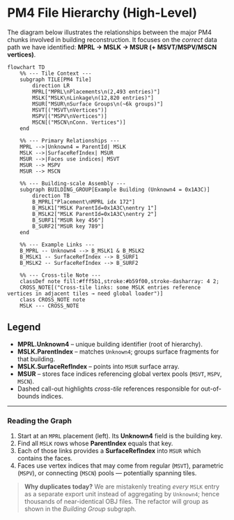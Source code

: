 # PM4 File Hierarchy (High-Level)

The diagram below illustrates the relationships between the major PM4 chunks involved in building reconstruction.  It focuses on the *correct* data path we have identified: **MPRL → MSLK → MSUR (+ MSVT/MSPV/MSCN vertices)**.

```mermaid
flowchart TD
    %% --- Tile Context ---
    subgraph TILE[PM4 Tile]
        direction LR
        MPRL["MPRL\nPlacements\n(2,493 entries)"]
        MSLK["MSLK\nLinkage\n(12,820 entries)"]
        MSUR["MSUR\nSurface Groups\n(~6k groups)"]
        MSVT[("MSVT\nVertices")]
        MSPV[("MSPV\nVertices")]
        MSCN[("MSCN\nConn. Vertices")]
    end

    %% --- Primary Relationships ---
    MPRL -->|Unknown4 = ParentId| MSLK
    MSLK -->|SurfaceRefIndex| MSUR
    MSUR -->|Faces use indices| MSVT
    MSUR --> MSPV
    MSUR --> MSCN

    %% --- Building-scale Assembly ---
    subgraph BUILDING_GROUP[Example Building (Unknown4 = 0x1A3C)]
        direction TB
        B_MPRL["Placement\nMPRL idx 172"]
        B_MSLK1["MSLK ParentId=0x1A3C\nentry 1"]
        B_MSLK2["MSLK ParentId=0x1A3C\nentry 2"]
        B_SURF1["MSUR key 456"]
        B_SURF2["MSUR key 789"]
    end

    %% --- Example Links ---
    B_MPRL -- Unknown4 --> B_MSLK1 & B_MSLK2
    B_MSLK1 -- SurfaceRefIndex --> B_SURF1
    B_MSLK2 -- SurfaceRefIndex --> B_SURF2

    %% --- Cross-tile Note ---
    classDef note fill:#fff5b1,stroke:#b59f00,stroke-dasharray: 4 2;
    CROSS_NOTE[("Cross-tile links: some MSLK entries reference vertices in adjacent tiles → need global loader")]
    class CROSS_NOTE note
    MSLK --- CROSS_NOTE
```

## Legend
* **MPRL.Unknown4**  – unique building identifier (root of hierarchy).
* **MSLK.ParentIndex** – matches `Unknown4`; groups surface fragments for that building.
* **MSLK.SurfaceRefIndex** – points into `MSUR` surface array.
* **MSUR** – stores face indices referencing global vertex pools (`MSVT`, `MSPV`, `MSCN`).
* Dashed call-out highlights *cross-tile* references responsible for out-of-bounds indices.

---

### Reading the Graph
1. Start at an `MPRL` placement (left).  Its **Unknown4** field is the building key.
2. Find all `MSLK` rows whose **ParentIndex** equals that key.
3. Each of those links provides a **SurfaceRefIndex** into `MSUR` which contains the faces.
4. Faces use vertex indices that may come from regular (`MSVT`), parametric (`MSPV`), or connecting (`MSCN`) pools — potentially spanning tiles.

> **Why duplicates today?**  We are mistakenly treating *every* `MSLK` entry as a separate export unit instead of aggregating by `Unknown4`; hence thousands of near-identical OBJ files. The refactor will group as shown in the *Building Group* subgraph.
